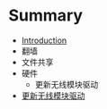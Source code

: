 # Summary

* [Introduction](README.md)
* 翻墙
* 文件共享
* 硬件
   * 更新无线模块驱动
* [更新无线模块驱动](docs/update_wifi_driver.md)


